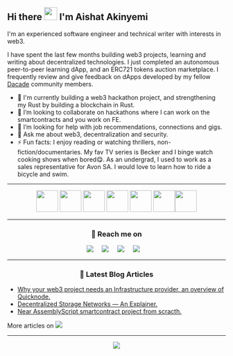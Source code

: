 ## Hi there <img src="https://raw.githubusercontent.com/MartinHeinz/MartinHeinz/master/wave.gif" width="30px" height="30px"> I'm Aishat Akinyemi

I'm an experienced software engineer and technical writer with interests in web3.  

I have spent the last few months building web3 projects, learning and writing about decentralized technologies. I just completed an autonomous peer-to-peer learning dApp, and an ERC721 tokens auction marketplace. I frequently review and give feedback on dApps developed by my fellow [Dacade](https://dacade.org/) community members. 

- 🌱 I'm currently building a web3 hackathon project, and strengthening my Rust by building a blockchain in Rust. 
- 👯 I’m looking to collaborate on hackathons where I can work on the smartcontracts and you work on FE. 
- 🤔 I’m looking for help with job recommendations, connections and gigs. 
- 💬 Ask me about web3, decentralization and security.
- ⚡ Fun facts: I enjoy reading or watching thrillers, non-fiction/documentaries. My fav TV series is Becker and I binge watch  cooking shows  when bored😋. 
  As an undergrad, I used to work as a sales representative for Avon SA. I would love to learn how to ride a bicycle and swim. 
----
<p align="center">
<img src="https://cdn.jsdelivr.net/gh/devicons/devicon/icons/typescript/typescript-original.svg"  height="50" width="50"/>  <img src="https://cdn.jsdelivr.net/gh/devicons/devicon/icons/csharp/csharp-original.svg" height="50" width="50"/> <img src="https://cdn.jsdelivr.net/gh/devicons/devicon/icons/rust/rust-plain.svg" height="50" width="50"/> <img src="https://cdn.jsdelivr.net/gh/devicons/devicon/icons/solidity/solidity-original.svg" height="50" width="50"/>   <img src="https://cdn.jsdelivr.net/gh/devicons/devicon/icons/angularjs/angularjs-original.svg" height="50" width="50"/> <img src="https://cdn.jsdelivr.net/gh/devicons/devicon/icons/github/github-original.svg" height="50" width="50"/><img src="https://cdn.jsdelivr.net/gh/devicons/devicon/icons/javascript/javascript-original.svg" height="50" width="50"/>
</p>
<hr/>
<h3  align="center">📧 Reach me on</h3>
<p align="center">
  <a target="_blank"href="https://www.linkedin.com/in/aishatakinyemi/"><img src="https://img.shields.io/badge/linkedin-%230077B5.svg?&logo=linkedin&logoColor=white" /></a>&nbsp;&nbsp;&nbsp;&nbsp;
  <a target="_blank"href=https://twitter.com/BlockishDev><img src="https://img.shields.io/badge/twitter-%231DA1F2.svg?&logo=twitter&logoColor=white" /></a>&nbsp;&nbsp;&nbsp;&nbsp;
  <a href="mailto:aishatadenike01@gmail.com?subject=Hi%20Aishat,%20%20From%20Github"><img src="https://img.shields.io/badge/gmail-%23D14836.svg?&logo=gmail&logoColor=white" /></a>&nbsp;&nbsp;&nbsp;&nbsp;
  <a target="_blank" href="https://aishatakinyemi.com"><img src="https://img.shields.io/badge/BlockishDev-blue" /></a>&nbsp;&nbsp;&nbsp;&nbsp;
</p>
     
---         

<h3 align="center">💬 Latest Blog Articles</h3>

<!-- BLOG-POST-LIST:START -->
- [Why your web3 project needs an Infrastructure provider, an overview of Quicknode.](https://aishatakinyemi.com/why-your-web3-project-needs-an-infrastructure-provider-an-overview-of-quicknode)
- [Decentralized Storage Networks — An Explainer.](https://aishatakinyemi.com/decentralized-storage-networks-an-explainer)
- [Near AssemblyScript smartcontract project from scracth.](https://aishatakinyemi.com/how-to-create-near-assemblyscript-smart-contract-project)

<!-- BLOG-POST-LIST:END -->
<!-- <p align="center" align='right'>  
  <a target="_blank"href="https://aishatakinyemi.com"><img src="https://img.shields.io/badge/BlockishDev-aishatakinyemi.com-blue?style=for-the-badge" /></a>&nbsp;&nbsp;&nbsp;
</p> -->
More articles on <a target="_blank" href="https://aishatakinyemi.com"><img src="https://img.shields.io/badge/BlockishDev-aishatakinyemi.com-blue?style=plastic" /></a>

---
<p align="center">
  <a href="https://github.com/anuraghazra/github-readme-stats" target="_blank">
    <img src="https://github-readme-stats.vercel.app/api?username=aishat-akinyemi&theme=radical&count_private=true&show_icons=true">
  </a>
</p>


